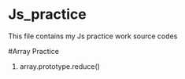 # Js_practice
This file contains my Js practice work source codes


#Array Practice
1. array.prototype.reduce()
